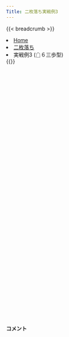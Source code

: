 ```yaml
---
Title: 二枚落ち実戦例3
---
```

{{< breadcrumb >}}
  <li class="breadcrumb-item"><a href="/shogi-beginners/">Home</a></li>
  <li class="breadcrumb-item"><a href="/shogi-beginners/4mai/">二枚落ち</a></li>
  <li class="breadcrumb-item active" aria-current="page">実戦例3 (☖６三歩型)</li>
{{</ breadcrumb >}}
<div class="row pt-3">
  <div class="col-lg-1"></div>
  <div class="col-sm" tabindex="-1">
    <script id="example-kif" type="text/plain">
手合割：二枚落ち
下手：下手
上手：上手
手数----指手---------消費時間--
*<ruby>二歩<rt>にふ</rt></ruby><ruby>突<rt>つ</rt></ruby>き<ruby>定跡<rt>じょうせき</rt></ruby>の<ruby>勝<rt>か</rt></ruby>ち<ruby>方<rt>かた</rt></ruby>をおぼえましょう。
*<div class="text-center"><img class="img-fluid pt-3 w-50" src="/shogi-beginners/img/cat33.webp"></div>
   1 ６二銀(71)
   2 ７六歩(77)
   3 ５四歩(53)
   4 ４六歩(47)
   5 ５三銀(62)
   6 ４五歩(46)
   7 ３二金(41)
   8 ４八銀(39)
   9 ７二金(61)
  10 ４七銀(48)
  11 ６二玉(51)
  12 ３六歩(37)
  13 ７四歩(73)
  14 ３五歩(36)
  15 ２二銀(31)
  16 ３八飛(28)
  17 ７三金(72)
  18 ６八銀(79)
  19 ６四金(73)
*☖<ruby>６四<rt>ろくよん</rt></ruby><ruby>歩<rt>ふ</rt></ruby>ではなく☖<ruby>６四<rt>ろくよん</rt></ruby><ruby>金<rt>きん</rt></ruby>と<ruby>攻<rt>せ</rt></ruby>めを<ruby>急<rt>いそ</rt></ruby>いだ<ruby>場合<rt>ばあい</rt></ruby>を<ruby>考<rt>かんが</rt></ruby>えてみます。<ruby>上手<rt>うわて</rt></ruby>の<ruby>攻<rt>せ</rt></ruby>めは<ruby>細<rt>ほそ</rt></ruby>いので<ruby>怖<rt>こわ</rt></ruby>がる<ruby>必要<rt>ひつよう</rt></ruby>はありません。
  20 ７八金(69)
  21 ７三桂(81)
  22 ６九玉(59)
  23 ７五歩(74)
  24 同　歩(76)
  25 同　金(64)
*☖<ruby>６四<rt>ろくよん</rt></ruby><ruby>金型<rt>きんがた</rt></ruby>をいかした<ruby>速攻<rt>そっこう</rt></ruby>です。
  26 ３四歩(35)
  27 同　歩(33)
  28 同　飛(38)
  29 ３三歩打
  30 ３六飛(34)
  31 ７六歩打
  32 ５八金(49)
*ほんの<ruby>少<rt>すこ</rt></ruby>しの<ruby>形<rt>かたち</rt></ruby>の<ruby>違<rt>ちが</rt></ruby>いなら、<ruby>定跡<rt>じょうせき</rt></ruby>と<ruby>同<rt>おな</rt></ruby>じ<ruby>指<rt>さ</rt></ruby>し<ruby>方<rt>かた</rt></ruby>で<ruby>問題<rt>もんだい</rt></ruby>ありません。しっかり<ruby>囲<rt>かこ</rt></ruby>ったらいよいよ<ruby>攻<rt>せ</rt></ruby>めていきます。
  33 ８四歩(83)
*<ruby>問題<rt>もんだい</rt></ruby>: <ruby>次<rt>つぎ</rt></ruby>の<ruby>手<rt>て</rt></ruby>を<ruby>考<rt>かんが</rt></ruby>えてみましょう。
*<div><img class="img-fluid" src="/shogi-beginners/img/cat2.webp"></div>
  34 ７七歩打
*<ruby>上手<rt>うわて</rt></ruby>の<ruby>攻<rt>せ</rt></ruby>めてきたところを<ruby>逆用<rt>ぎゃくよう</rt></ruby>しましょう。<ruby>固<rt>かた</rt></ruby>い<ruby>右辺<rt>うへん</rt></ruby>は<ruby>攻<rt>せ</rt></ruby>めないほうが<ruby>楽<rt>らく</rt></ruby>です。
  35 同　歩成(76)
  36 同　銀(68)
  37 ６五桂(73)
  38 ７六銀(77)
  39 ７四金(75)
  40 ７五歩打
  41 ６四金(74)
  42 ６六歩(67)
*<ruby>自然<rt>しぜん</rt></ruby>に<ruby>対応<rt>たいおう</rt></ruby>して<ruby>優勢<rt>ゆうせい</rt></ruby>です。
  43 ５五金(64)
  44 ６五歩(66)
  45 ４五金(55)
  46 ３九飛(36)
  47 ５五歩(54)
*<ruby>問題<rt>もんだい</rt></ruby>: <ruby>次<rt>つぎ</rt></ruby>の<ruby>手<rt>て</rt></ruby>を<ruby>考<rt>かんが</rt></ruby>えてみましょう。
*<div><img class="img-fluid" src="/shogi-beginners/img/cat2.webp"></div>
  48 ６六角(88)
*<ruby>下手<rt>したて</rt></ruby>は<ruby>切<rt>き</rt></ruby>れない<ruby>攻<rt>せ</rt></ruby>めが<ruby>大切<rt>たいせつ</rt></ruby>です。このような<ruby>露骨<rt>ろこつ</rt></ruby>な<ruby>攻<rt>せ</rt></ruby>めが<ruby>好手<rt>こうしゅ</rt></ruby>になりやすいです。☗<ruby>８四<rt>はちよん</rt></ruby><ruby>角<rt>かく</rt></ruby>を<ruby>狙<rt>ねら</rt></ruby>っています。
  49 ７三玉(62)
*<ruby>問題<rt>もんだい</rt></ruby>: <ruby>次<rt>つぎ</rt></ruby>の<ruby>手<rt>て</rt></ruby>を<ruby>考<rt>かんが</rt></ruby>えてみましょう。
*<div><img class="img-fluid" src="/shogi-beginners/img/cat2.webp"></div>
  50 ３七桂(29)
*5～7<ruby>手<rt>て</rt></ruby>の<ruby>読<rt>よ</rt></ruby>みを<ruby>入<rt>い</rt></ruby>れて、このような<ruby>手<rt>て</rt></ruby>を<ruby>見逃<rt>みのが</rt></ruby>さないようにしましょう。
  51 ４四金(45)
  52 ４五歩打
  53 ５四金(44)
  54 ４六桂打
  55 ６四歩(63)
  56 ５四桂(46)
  57 同　銀(53)
  58 ７四金打
  59 ６二玉(73)
  60 ６四金(74)
  61 ４二桂打
*<ruby>問題<rt>もんだい</rt></ruby>: <ruby>次<rt>つぎ</rt></ruby>の<ruby>手<rt>て</rt></ruby>を<ruby>考<rt>かんが</rt></ruby>えてみましょう。
*<div><img class="img-fluid" src="/shogi-beginners/img/cat2.webp"></div>
  62 ７四歩(75)
*<ruby>急<rt>いそ</rt></ruby>ぐ<ruby>必要<rt>ひつよう</rt></ruby>はないのでゆっくり<ruby>攻<rt>せ</rt></ruby>めましょう。
  63 ７二歩打
  64 ８四角(66)
  65 ５二玉(62)
  66 ７三歩成(74)
  67 同　歩(72)
  68 同　角成(84)
  69 ６三歩打
*<ruby>問題<rt>もんだい</rt></ruby>: <ruby>次<rt>つぎ</rt></ruby>の<ruby>手<rt>て</rt></ruby>を<ruby>考<rt>かんが</rt></ruby>えてみましょう。
*<div><img class="img-fluid" src="/shogi-beginners/img/cat2.webp"></div>
  70 ７四金(64)
*やはり<ruby>急<rt>いそ</rt></ruby>ぐ<ruby>必要<rt>ひつよう</rt></ruby>はありません。
  71 ２四歩(23)
  72 ５六歩(57)
  73 同　歩(55)
  74 ５五歩打
*このような<ruby>着実<rt>ちゃくじつ</rt></ruby>な<ruby>攻<rt>せ</rt></ruby>めを<ruby>意識<rt>いしき</rt></ruby>してほしいです。
  75 同　銀(54)
  76 同　馬(73)
  77 ２三銀(22)
  78 ５四歩打
  79 ２五歩(24)
  80 ６四歩(65)
  81 ４一玉(52)
  82 ５三歩成(54)
  83 ３一玉(41)
  84 ４二と(53)
  85 同　金(32)
  86 ２五桂(37)
  87 ３二玉(31)
  88 ５四桂打
  89 ２四銀(23)
  90 ４二桂成(54)
  91 同　玉(32)
*<ruby>問題<rt>もんだい</rt></ruby>: <ruby>次<rt>つぎ</rt></ruby>の<ruby>手<rt>て</rt></ruby>を<ruby>考<rt>かんが</rt></ruby>えてみましょう。
*<div><img class="img-fluid" src="/shogi-beginners/img/cat2.webp"></div>
  92 ２三金打
*<ruby>決<rt>き</rt></ruby>め<ruby>手<rt>て</rt></ruby>です。シンプルな<ruby>攻<rt>せ</rt></ruby>めを<ruby>目指<rt>めざ</rt></ruby>しましょう。
  93 ２五銀(24)
  94 ６三歩成(64)
  95 ３一桂打
  96 ５三銀打
  97 ４一玉(42)
  98 ５二と(63)
  99 投了
*<a href="/shogi-beginners/2mai/example4/">
*<ruby>次<rt>つぎ</rt></ruby>の<ruby>棋譜<rt>きふ</rt></ruby>を<ruby>見<rt>み</rt></ruby>よう！
*<div class="text-center"><img class="img-fluid pt-3 w-50" src="/shogi-beginners/img/cat1.webp"></div></a>
まで98手で下手の勝ち
    </script>
    <svg id="example" xmlns="http://www.w3.org/2000/svg" viewBox="0,0,400,540"></svg>
  </div>
  <div class="col-sm">
    <h4 class="pt-3">コメント</h4>
    <div id="comment"></div>
  </div>
  <div class="col-lg-1"></div>
</div>
